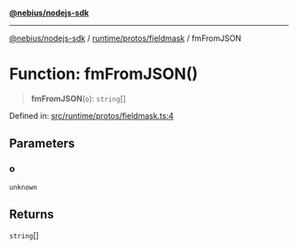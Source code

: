 [**@nebius/nodejs-sdk**](../../../../README.md)

---

[@nebius/nodejs-sdk](../../../../README.md) / [runtime/protos/fieldmask](../README.md) / fmFromJSON

# Function: fmFromJSON()

> **fmFromJSON**(`o`): `string`[]

Defined in: [src/runtime/protos/fieldmask.ts:4](https://github.com/nebius/nodejs-sdk/blob/2ec552fb564ad8fdbf78c4eb6e73ce9101501e8a/src/runtime/protos/fieldmask.ts#L4)

## Parameters

### o

`unknown`

## Returns

`string`[]
